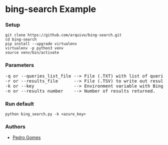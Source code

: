 
# bing-search Example

### Setup

```
git clone https://github.com/arquivo/bing-search.git
cd bing-search
pip install --upgrade virtualenv
virtualenv -p python3 venv
source venv/bin/activate
```

### Parameters

<pre>
-q or --queries_list_file --> File (.TXT) with list of queries to be performed. (e.g., "lisboa" or "fishing site:fishing.contoso.com").
-r or --results_file      --> File (.TSV) to write out results.
-k or --key               --> Environment variable with Bing Service Subscription Key.
-n or --results_number    --> Number of results returned.
</pre>

### Run default

```
python bing_search.py -k <azure_key>
```

### Authors

- [Pedro Gomes](pedro.gomes@fccn.pt)
